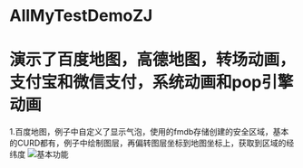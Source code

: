 # AllMyTestDemoZJ
演示了百度地图，高德地图，转场动画，支付宝和微信支付，系统动画和pop引擎动画
========
1.百度地图，例子中自定义了显示气泡，使用的fmdb存储创建的安全区域，基本的CURD都有，例子中绘制图层，再偏转图层坐标到地图坐标上，获取到区域的经纬度
![基本功能](https://github.com/zhangjiang1203/AllMyTestDemoZJ/blob/master/content.PNG "基本功能")
